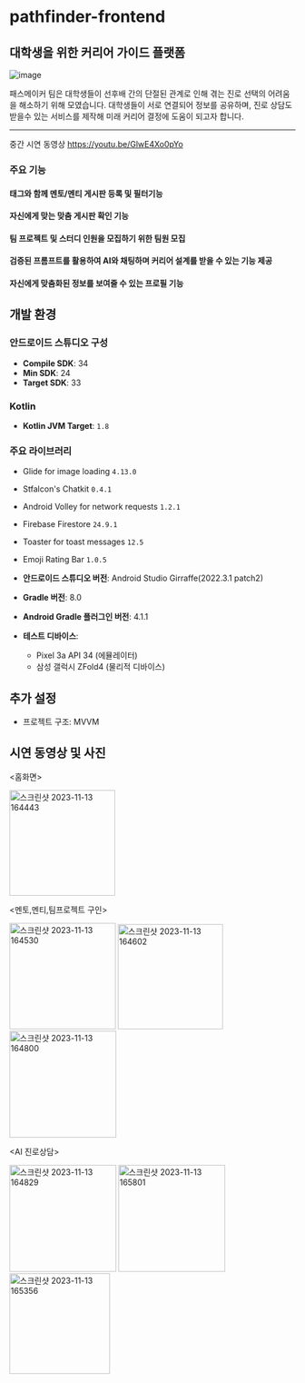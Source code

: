 # pathfinder-frontend
## 대학생을 위한 커리어 가이드 플랫폼

![image](https://github.com/path-makers/pathfinder-frontend/assets/60922290/9050a4fe-9aae-4ad0-934e-79fe797326f7)


패스메이커 팀은 대학생들이 선후배 간의 단절된 관계로 인해 겪는 진로 선택의 어려움을 해소하기 위해 모였습니다. 
  대학생들이 서로 연결되어 정보를 공유하며, 진로 상담도 받을수 있는 서비스를 제작해 미래 커리어 결정에 도움이 되고자 합니다.


 -------------------------------


 중간 시연 동영상
https://youtu.be/GlwE4Xo0pYo

  
### 주요 기능

#### 태그와 함께 멘토/멘티 게시판 등록 및 필터기능  
#### 자신에게 맞는 맞춤 게시판 확인 기능  
#### 팀 프로젝트 및 스터디 인원을 모집하기 위한 팀원 모집  
#### 검증된 프롬프트를 활용하여 AI와 채팅하며 커리어 설계를 받을 수 있는 기능 제공  
#### 자신에게 맞춤화된 정보를 보여줄 수 있는 프로필 기능  





## 개발 환경


### 안드로이드 스튜디오 구성
- **Compile SDK**: 34
- **Min SDK**: 24
- **Target SDK**: 33


### Kotlin
- **Kotlin JVM Target**: `1.8`

### 주요 라이브러리
- Glide for image loading `4.13.0`
- Stfalcon's Chatkit `0.4.1`
- Android Volley for network requests `1.2.1`
- Firebase Firestore `24.9.1`
- Toaster for toast messages `12.5`
- Emoji Rating Bar `1.0.5`

- **안드로이드 스튜디오 버전**: Android Studio Girraffe(2022.3.1 patch2)
- **Gradle 버전**: 8.0
- **Android Gradle 플러그인 버전**: 4.1.1
- **테스트 디바이스**:
  - Pixel 3a API 34 (에뮬레이터)
  - 삼성 갤럭시 ZFold4 (물리적 디바이스)


## 추가 설정
- 프로젝트 구조: MVVM

   
   
   


     
   
## 시연 동영상 및 사진
    
<홈화면>


<img width="186" alt="스크린샷 2023-11-13 164443" src="https://github.com/path-makers/pathfinder-frontend/assets/60922290/166db3aa-b4ad-4521-b576-35822a5b56f2">

<멘토,멘티,팀프로젝트 구인>


<img width="187" alt="스크린샷 2023-11-13 164530" src="https://github.com/path-makers/pathfinder-frontend/assets/60922290/b314e9da-db5b-4a9b-afb6-54d68f343c15">
<img width="185" alt="스크린샷 2023-11-13 164602" src="https://github.com/path-makers/pathfinder-frontend/assets/60922290/cd02f8cb-6f24-4466-82fd-067752249c82">
<img width="188" alt="스크린샷 2023-11-13 164800" src="https://github.com/path-makers/pathfinder-frontend/assets/60922290/3d15ee3a-8bee-4d7c-8461-2538cc62d864">

<AI 진로상담>

<img width="188" alt="스크린샷 2023-11-13 164829" src="https://github.com/path-makers/pathfinder-frontend/assets/60922290/e3715f9a-698f-4cc7-9001-4be2cd177c13">
<img width="188" alt="스크린샷 2023-11-13 165801" src="https://github.com/path-makers/pathfinder-frontend/assets/60922290/54e0de2b-3724-44a4-8e8c-44202afde3f0">
<img width="177" alt="스크린샷 2023-11-13 165356" src="https://github.com/path-makers/pathfinder-frontend/assets/60922290/a63a421b-49b8-41c7-9c33-bdef8428aca1">





